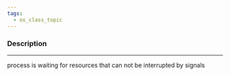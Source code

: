 ```yaml
---
tags:
  - os_class_topic
---
```

### Description
---
process is waiting for resources that can not be interrupted by signals